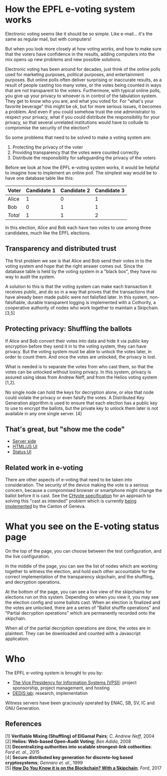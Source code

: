 # How the EPFL e-voting system works

Electronic voting seems like it should be so simple. Like e-mail... it's the same as regular mail, but with computers!

But when you look more closely at how voting works, and how to make sure that the voters have confidence in the results, adding computers into the mix opens up new problems and new possible solutions.

Electronic voting has been around for decades, just think of the online polls used for marketing purposes, political purposes, and entertainment purposes. But online polls often deliver surprising or inaccurate results, as a result of people casting too many votes, or the votes being counted in ways that are not transparent to the voters. Furthermore, with typical online polls, you give up your privacy to whoever is in control of the tabulation system. They get to know who you are, and what you voted for. For "what's your favorite beverage" this might be ok, but for more serious issues, it becomes a problem. And even if you could somehow trust the one administrator to respect your privacy, what if you could distribute the responsibility for your privacy, so that several unrelated institutions would have to collude to compromise the security of the election?

So some problems that need to be solved to make a voting system are:
1. Protecting the privacy of the voter
2. Providing transparency that the votes were counted correctly
3. Distribute the responsibility for safeguarding the privacy of the voters

Before we look at how the EPFL e-voting system works, it would be helpful to imagine how to implement an online poll. The simplest way would be to have one database table like this:

| Voter | Candidate 1 | Candidate 2 | Candidate 3 |
| ------| ----------- | ----------- | ----------- |
| Alice | 1           | 0           | 1 |
| Bob   | 0           | 1           | 1 |
| *Total* | 1 | 1 | 2 |

In this election, Alice and Bob each have two votes to use among three candidates, much like the EPFL elections.

## Transparency and distributed trust

The first problem we see is that Alice and Bob send their votes in to the voting system and hope that the
right answer comes out. Since the database table is held by the voting system in a "black box", they have no way to audit the system.

A solution to this is that the voting system can make each transaction it receives public, and do so in a way that proves that the transactions that have already been made public were not falisfied later. In this system, non-falsifiable, durable transparent logging is implemented with a Cothority, a cooperative authority of nodes who work together to maintain a Skipchain. [3,5]

## Protecting privacy: Shuffling the ballots

If Alice and Bob convert their votes into data and hide it via public key encryption before they send it in to the voting system, they can have privacy. But the voting system must be able to unlock the votes later, in order to count them. And once the votes are unlocked, the privacy is lost.

What is needed is to separate the votes from who cast them, so that the votes can be unlocked without losing privacy. In this system, privacy is assured using ideas from Andrew Neff, and from the Helios voting system [1,2].

No single node can hold the keys for decryption alone, or else that node could violate the privacy or even falsify the votes. A Distributed Key Generation algorithm is used to ensure that each election has a public key to use to encrypt the ballots, but the private key to unlock them later is not available in any one single server. [4]

## That's great, but "show me the code"

- [Server side](https://github.com/dedis/cothority/tree/evoting/evoting)
- [HTML/JS UI](https://github.com/dedis/epfl-evoting/tree/master/evoting/frontend)
- [Status UI](https://github.com/dedis/student_17_cothority-web/tree/evoting)

## Related work in e-voting

There are other aspects of e-voting that need to be taken into consideration. The security of the device making the vote is a serious concern, because a compromised browser or smartphone might change the ballot before it is cast. See the [CHvote specification](https://chvote.virvum.ch/about) for an approach to solving this "cast as intended" problem which is currently [being implemented](https://republique-et-canton-de-geneve.github.io/index-en.html) by the Canton of Geneva.

# What you see on the E-voting status page

On the top of the page, you can choose between the test configuration, and the live configuration.

In the middle of the page, you can see the list of nodes which are working together to witness the election, and hold each other accountable for the correct implementation of the transparency skipchain, and the shuffling, and decryption operations.

At the bottom of the page, you can see a live view of the skipchains for elections run on this system. Depending on when you view it, you may see the election config and some ballots cast. When an election is finalized and the votes are unlocked, there are a series of "Ballot shuffle operations" and "Partial decryption operations" which are permanently recorded onto the skipchain.

When all of the partial decryption operations are done, the votes are in plaintext. They can be downloaded and counted with a Javascript application.

# Who

The EPFL e-voting system is brought to you by:
* [The Vice Presidency for Information Systems (VPSI)](https://direction.epfl.ch/VPSI): project sponsorship, project management, and hosting
* [DEDIS lab](http://dedis.epfl.ch): research, implementation

Witness servers have been graciously operated by ENAC, SB, SV, IC and GNU Generation.

## References
[1] **Verifiable Mixing (Shuffling) of ElGamal Pairs**; *C. Andrew Neff*, 2004\
[2] **Helios: Web-based Open-Audit Voting**; *Ben Adida*, 2008\
[3] **Decentralizing authorities into scalable strongest-link cothorities**: *Ford et. al.*, 2015\
[4] **Secure distributed key generation for discrete-log based cryptosystems**; *Gennaro et. al.*, 1999\
[5] **[How Do You Know it is on the Blockchain? With a Skipchain](https://bford.github.io/2017/08/01/skipchain/)**; *Ford*, 2017
